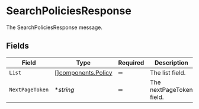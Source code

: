 # SearchPoliciesResponse

The SearchPoliciesResponse message.


## Fields

| Field                                                    | Type                                                     | Required                                                 | Description                                              |
| -------------------------------------------------------- | -------------------------------------------------------- | -------------------------------------------------------- | -------------------------------------------------------- |
| `List`                                                   | [][components.Policy](../../models/components/policy.md) | :heavy_minus_sign:                                       | The list field.                                          |
| `NextPageToken`                                          | **string*                                                | :heavy_minus_sign:                                       | The nextPageToken field.                                 |